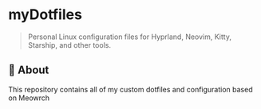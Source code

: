 # myDotfiles

> Personal Linux configuration files for Hyprland, Neovim, Kitty, Starship, and other tools.

## 🚀 About

This repository contains all of my custom dotfiles and configuration based on Meowrch
